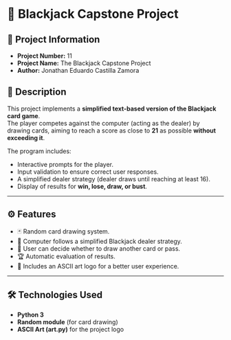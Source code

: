 # 🎴 Blackjack Capstone Project  

## 📌 Project Information  
- **Project Number:** 11  
- **Project Name:** The Blackjack Capstone Project  
- **Author:** Jonathan Eduardo Castilla Zamora  

## 📖 Description  
This project implements a **simplified text-based version of the Blackjack card game**.  
The player competes against the computer (acting as the dealer) by drawing cards, aiming to reach a score as close to **21** as possible **without exceeding it**.  

The program includes:  
- Interactive prompts for the player.  
- Input validation to ensure correct user responses.  
- A simplified dealer strategy (dealer draws until reaching at least 16).  
- Display of results for **win, lose, draw, or bust**.  

---

## ⚙️ Features  
- 🃏 Random card drawing system.  
- 🤖 Computer follows a simplified Blackjack dealer strategy.  
- 👤 User can decide whether to draw another card or pass.  
- 🏆 Automatic evaluation of results.  
- 🎨 Includes an ASCII art logo for a better user experience.  

---

## 🛠️ Technologies Used  
- **Python 3**  
- **Random module** (for card drawing)  
- **ASCII Art (art.py)** for the project logo  
